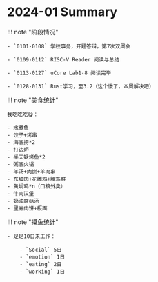 # 2024-01 Summary

!!! note "阶段情况"

    - `0101-0108` 学校事务，开题答辩，第7次双周会

    - `0109-0112` RISC-V Reader 阅读与总结

    - `0113-0127` uCore Lab1-8 阅读完毕

    - `0128-0131` Rust学习，至3.2（这个慢了，本周解决吧）

!!! note "美食统计"

    我吃吃吃😋：

    - 水煮鱼
    - 饺子+烤串
    - 海底捞*2
    - 打边炉
    - 半天妖烤鱼*2
    - 粥底火锅
    - 羊汤+肉饼+羊肉串
    - 东坡肉+花雕鸡+腌笃鲜
    - 黄焖鸡*n（口粮外卖）
    - 牛肉汉堡
    - 奶油蘑菇汤
    - 里脊肉饼+板面

!!! note "摸鱼统计"

    - 足足10日未工作：

        - `Social` 5日
        - `emotion` 1日
        - `eating` 2日
        - `working` 1日
